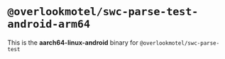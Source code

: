 # `@overlookmotel/swc-parse-test-android-arm64`

This is the **aarch64-linux-android** binary for `@overlookmotel/swc-parse-test`
